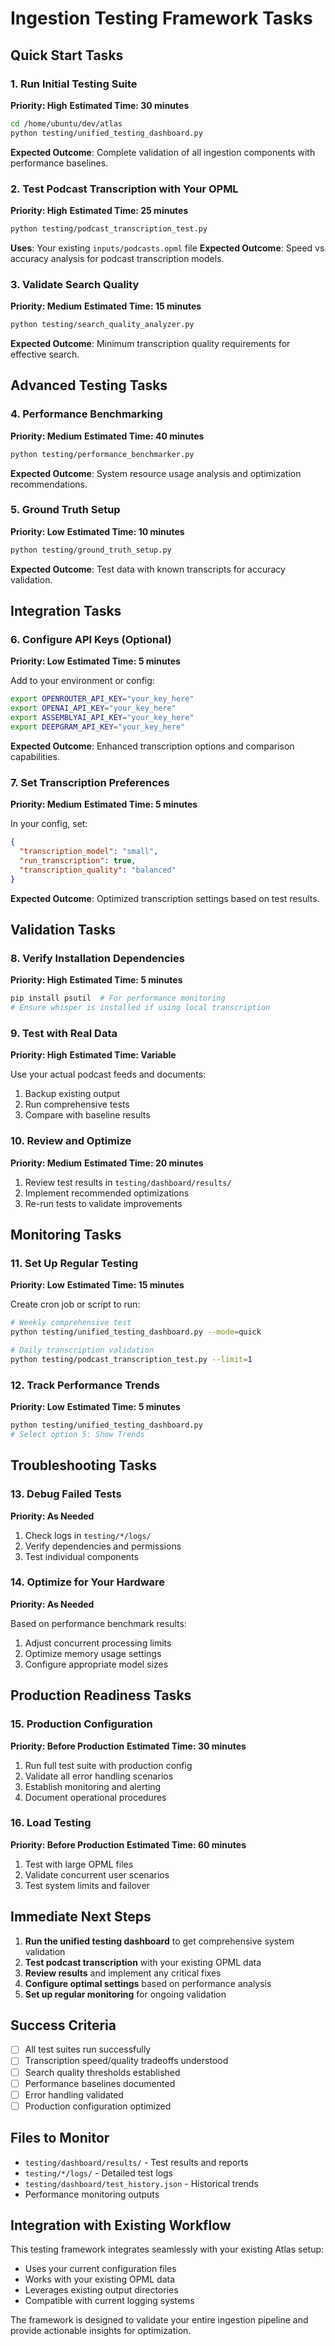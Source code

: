 # Ingestion Testing Framework Tasks

## Quick Start Tasks

### 1. Run Initial Testing Suite
**Priority: High**
**Estimated Time: 30 minutes**

```bash
cd /home/ubuntu/dev/atlas
python testing/unified_testing_dashboard.py
```

**Expected Outcome**: Complete validation of all ingestion components with performance baselines.

### 2. Test Podcast Transcription with Your OPML
**Priority: High**
**Estimated Time: 25 minutes**

```bash
python testing/podcast_transcription_test.py
```

**Uses**: Your existing `inputs/podcasts.opml` file
**Expected Outcome**: Speed vs accuracy analysis for podcast transcription models.

### 3. Validate Search Quality
**Priority: Medium**
**Estimated Time: 15 minutes**

```bash
python testing/search_quality_analyzer.py
```

**Expected Outcome**: Minimum transcription quality requirements for effective search.

## Advanced Testing Tasks

### 4. Performance Benchmarking
**Priority: Medium**
**Estimated Time: 40 minutes**

```bash
python testing/performance_benchmarker.py
```

**Expected Outcome**: System resource usage analysis and optimization recommendations.

### 5. Ground Truth Setup
**Priority: Low**
**Estimated Time: 10 minutes**

```bash
python testing/ground_truth_setup.py
```

**Expected Outcome**: Test data with known transcripts for accuracy validation.

## Integration Tasks

### 6. Configure API Keys (Optional)
**Priority: Low**
**Estimated Time: 5 minutes**

Add to your environment or config:
```bash
export OPENROUTER_API_KEY="your_key_here"
export OPENAI_API_KEY="your_key_here"
export ASSEMBLYAI_API_KEY="your_key_here"
export DEEPGRAM_API_KEY="your_key_here"
```

**Expected Outcome**: Enhanced transcription options and comparison capabilities.

### 7. Set Transcription Preferences
**Priority: Medium**
**Estimated Time: 5 minutes**

In your config, set:
```json
{
  "transcription_model": "small",
  "run_transcription": true,
  "transcription_quality": "balanced"
}
```

**Expected Outcome**: Optimized transcription settings based on test results.

## Validation Tasks

### 8. Verify Installation Dependencies
**Priority: High**
**Estimated Time: 5 minutes**

```bash
pip install psutil  # For performance monitoring
# Ensure whisper is installed if using local transcription
```

### 9. Test with Real Data
**Priority: High**
**Estimated Time: Variable**

Use your actual podcast feeds and documents:
1. Backup existing output
2. Run comprehensive tests
3. Compare with baseline results

### 10. Review and Optimize
**Priority: Medium**
**Estimated Time: 20 minutes**

1. Review test results in `testing/dashboard/results/`
2. Implement recommended optimizations
3. Re-run tests to validate improvements

## Monitoring Tasks

### 11. Set Up Regular Testing
**Priority: Low**
**Estimated Time: 15 minutes**

Create cron job or script to run:
```bash
# Weekly comprehensive test
python testing/unified_testing_dashboard.py --mode=quick

# Daily transcription validation
python testing/podcast_transcription_test.py --limit=1
```

### 12. Track Performance Trends
**Priority: Low**
**Estimated Time: 5 minutes**

```bash
python testing/unified_testing_dashboard.py
# Select option 5: Show Trends
```

## Troubleshooting Tasks

### 13. Debug Failed Tests
**Priority: As Needed**

1. Check logs in `testing/*/logs/`
2. Verify dependencies and permissions
3. Test individual components

### 14. Optimize for Your Hardware
**Priority: As Needed**

Based on performance benchmark results:
1. Adjust concurrent processing limits
2. Optimize memory usage settings
3. Configure appropriate model sizes

## Production Readiness Tasks

### 15. Production Configuration
**Priority: Before Production**
**Estimated Time: 30 minutes**

1. Run full test suite with production config
2. Validate all error handling scenarios
3. Establish monitoring and alerting
4. Document operational procedures

### 16. Load Testing
**Priority: Before Production**
**Estimated Time: 60 minutes**

1. Test with large OPML files
2. Validate concurrent user scenarios
3. Test system limits and failover

## Immediate Next Steps

1. **Run the unified testing dashboard** to get comprehensive system validation
2. **Test podcast transcription** with your existing OPML data
3. **Review results** and implement any critical fixes
4. **Configure optimal settings** based on performance analysis
5. **Set up regular monitoring** for ongoing validation

## Success Criteria

- [ ] All test suites run successfully
- [ ] Transcription speed/quality tradeoffs understood
- [ ] Search quality thresholds established
- [ ] Performance baselines documented
- [ ] Error handling validated
- [ ] Production configuration optimized

## Files to Monitor

- `testing/dashboard/results/` - Test results and reports
- `testing/*/logs/` - Detailed test logs
- `testing/dashboard/test_history.json` - Historical trends
- Performance monitoring outputs

## Integration with Existing Workflow

This testing framework integrates seamlessly with your existing Atlas setup:
- Uses your current configuration files
- Works with your existing OPML data
- Leverages existing output directories
- Compatible with current logging systems

The framework is designed to validate your entire ingestion pipeline and provide actionable insights for optimization.